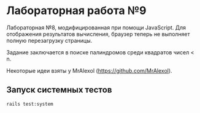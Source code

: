 # Лабораторная работа №9

Лабораторная №8, модифицированная при помощи JavaScript. Для отображения результатов вычисления, браузер теперь не выполняет полную перезагрузку страницы.

Задание заключается в поиске палиндромов среди квадратов чисел < n.

Некоторые идеи взяты у MrAlexol (https://github.com/MrAlexol).

## Запуск системных тестов
```bash
rails test:system
```
